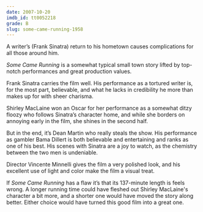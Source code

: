 ```yaml
---
date: 2007-10-20
imdb_id: tt0052218
grade: B
slug: some-came-running-1958
---
```


A writer’s (Frank Sinatra) return to his hometown causes complications for all those around him.

_Some Came Running_ is a somewhat typical small town story lifted by top-notch performances and great production values.

Frank Sinatra carries the film well. His performance as a tortured writer is, for the most part, believable, and what he lacks in credibility he more than makes up for with sheer charisma.

Shirley MacLaine won an Oscar for her performance as a somewhat ditzy floozy who follows Sinatra’s character home, and while she borders on annoying early in the film, she shines in the second half.

But in the end, it’s Dean Martin who really steals the show. His performance as gambler Bama Dillert is both believable and entertaining and ranks as one of his best. His scenes with Sinatra are a joy to watch, as the chemistry between the two men is undeniable.

Director Vincente Minnelli gives the film a very polished look, and his excellent use of light and color make the film a visual treat.

If _Some Came Running_ has a flaw it’s that its 137-minute length is feels wrong. A longer running time could have fleshed out Shirley MacLaine's character a bit more, and a shorter one would have moved the story along better. Either choice would have turned this good film into a great one.
